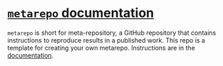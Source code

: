 # [`metarepo` documentation](https://immm-sfa.github.io/metarepo/)

`metarepo` is short for meta-repository, a GitHub repository that
contains instructions to reproduce results in a published work. This
repo is a template for creating your own metarepo. Instructions are in the [documentation](https://immm-sfa.github.io/metarepo/). 